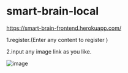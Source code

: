 # smart-brain-local

https://smart-brain-frontend.herokuapp.com/

1.register.(Enter any content to register )

2.input any image link as you like.

![image](https://user-images.githubusercontent.com/58379658/220130269-7fde983b-e270-4a1b-aae7-6846f1cfc60f.png)
